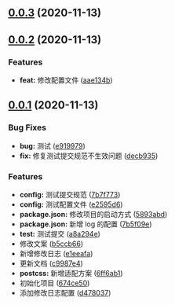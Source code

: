 ## [0.0.3](https://github.com/9ui/vite-shop/compare/v0.0.2...v0.0.3) (2020-11-13)

## [0.0.2](https://github.com/9ui/vite-shop/compare/v0.0.1...v0.0.2) (2020-11-13)

### Features

- **feat:** 修改配置文件 ([aae134b](https://github.com/9ui/vite-shop/commit/aae134bd26b361de137ad42a11e0a602954fe7d1))

## [0.0.1](https://github.com/9ui/vite-shop/compare/674ce50db5bb9b5919b5a92ce044b379645afc56...v0.0.1) (2020-11-13)

### Bug Fixes

- **bug:** 测试 ([e919979](https://github.com/9ui/vite-shop/commit/e919979427b42ef3282144375d6d5f33080c6f2a))
- **fix:** 修复测试提交规范不生效问题 ([decb935](https://github.com/9ui/vite-shop/commit/decb9350fe68fd875951f2ca92c98a85fa2d0ddc))

### Features

- **config:** 测试提交规范 ([7b7f773](https://github.com/9ui/vite-shop/commit/7b7f7730f091a102eefb856f62318188b6467c41))
- **config:** 测试配置文件 ([e2595d6](https://github.com/9ui/vite-shop/commit/e2595d6501aa63965cb29131833baf7ac24ce09b))
- **package.json:** 修改项目的启动方式 ([5893abd](https://github.com/9ui/vite-shop/commit/5893abdeba29950c48ab1998906da9f96d1cf4bc))
- **package.json:** 新增 log 的配置 ([7b5f09e](https://github.com/9ui/vite-shop/commit/7b5f09e0b96fe232593e442237877ee315c5f506))
- **test:** 测试提交 ([a8a294e](https://github.com/9ui/vite-shop/commit/a8a294e998456ea6c083a6a7e946638a9548621b))
- 修改文案 ([b5ccb66](https://github.com/9ui/vite-shop/commit/b5ccb660cb6cae1f161abf196e165e039c9ab7a4))
- 新增修改日志 ([e1eeafa](https://github.com/9ui/vite-shop/commit/e1eeafabfe4058eaf075e7611afaa82008fd74c6))
- 更新文档 ([c9987e4](https://github.com/9ui/vite-shop/commit/c9987e4fc009bded3a08ce0261c60aa76da460f5))
- **postcss:** 新增适配方案 ([6ff6ab1](https://github.com/9ui/vite-shop/commit/6ff6ab1903b5e6742e1cf3c2845085fbaf48c995))
- 初始化项目 ([674ce50](https://github.com/9ui/vite-shop/commit/674ce50db5bb9b5919b5a92ce044b379645afc56))
- 添加修改日志配置 ([d478037](https://github.com/9ui/vite-shop/commit/d4780374f33933874b67dc8a18e979ae91a043a0))
